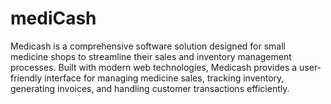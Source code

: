# mediCash
Medicash is a comprehensive software solution designed for small medicine shops to streamline their sales and inventory management processes. Built with modern web technologies, Medicash provides a user-friendly interface for managing medicine sales, tracking inventory, generating invoices, and handling customer transactions efficiently.
